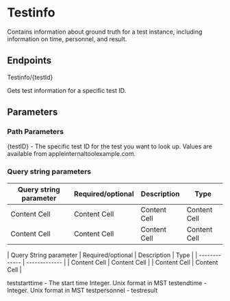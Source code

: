 # Testinfo

Contains information about ground truth for a test instance, including information on time, personnel, and result.

## Endpoints

Testinfo/{testId}

Gets test information for a specific test ID.

## Parameters

### Path Parameters

{testID} - The specific test ID for the test you want to look up. Values are available from appleinternaltoolexample.com.

### Query string parameters


| Query string parameter | Required/optional | Description | Type |
| ------------- | ------------- | ------------- | ------------- |
| Content Cell  | Content Cell  | Content Cell  | Content Cell  |
| Content Cell  | Content Cell  | Content Cell  | Content Cell  |



| Query String parameter  | Required/optional | Description | Type |
| ------------- | ------------- |
| Content Cell  | Content Cell  |
| Content Cell  | Content Cell  |

teststarttime - The start time Integer. Unix format in MST
testendtime - Integer. Unix format in MST
testpersonnel - 
testresult



